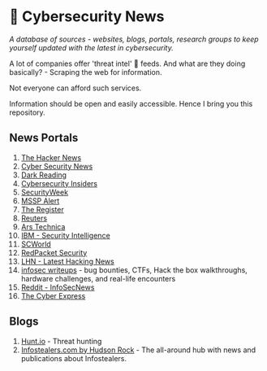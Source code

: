 # 📰 Cybersecurity News 

*A database of sources - websites, blogs, portals, research groups to keep yourself updated with the latest in cybersecurity.*

A lot of companies offer 'threat intel' 🧮 feeds. And what are they doing basically? - Scraping the web for information.

Not everyone can afford such services.

Information should be open and easily accessible. Hence I bring you this repository.

## News Portals

1. [The Hacker News](https://thehackernews.com/)
2. [Cyber Security News](https://cybersecuritynews.com/)
3. [Dark Reading](https://www.darkreading.com/)
4. [Cybersecurity Insiders](https://www.cybersecurity-insiders.com/)
5. [SecurityWeek](https://www.securityweek.com/)
6. [MSSP Alert](https://www.msspalert.com/)
7. [The Register](https://www.theregister.com/security/)
8. [Reuters](https://www.reuters.com/technology/cybersecurity/)
9. [Ars Technica](https://arstechnica.com/security/)
10. [IBM - Security Intelligence](https://securityintelligence.com/)
11. [SCWorld](https://www.scworld.com/)
12. [RedPacket Security](https://www.redpacketsecurity.com/)
13. [LHN - Latest Hacking News](https://latesthackingnews.com/)
14. [infosec writeups](https://infosecwriteups.com/) - bug bounties, CTFs, Hack the box walkthroughs, hardware challenges, and real-life encounters
15. [Reddit - InfoSecNews](https://www.reddit.com/r/InfoSecNews/)
16. [The Cyber Express](https://thecyberexpress.com/)

## Blogs

1. [Hunt.io](https://hunt.io/blog) - Threat hunting
2. [Infostealers.com by Hudson Rock](https://www.infostealers.com/) - The all-around hub with news and publications about Infostealers.
